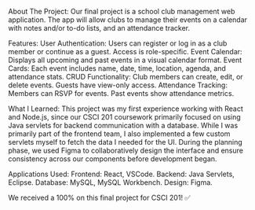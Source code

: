 About The Project: 
  Our final project is a school club management web application. The app will allow clubs to manage their events on a calendar with notes and/or to-do lists, and an attendance tracker.

Features: 
  User Authentication: Users can register or log in as a club member or continue as a guest. Access is role-specific. 
  Event Calendar: Displays all upcoming and past events in a visual calendar format.
  Event Cards: Each event includes name, date, time, location, agenda, and attendance stats.
  CRUD Functionality: Club members can create, edit, or delete events. Guests have view-only access. 
  Attendance Tracking: Members can RSVP for events. Past events show attendance metrics.

What I Learned: 
  This project was my first experience working with React and Node.js, since our CSCI 201 coursework primarily focused on using Java servlets for backend communication with a database.   While I was primarily part of the frontend team, I also implemented a few custom servlets myself to fetch the data I needed for the UI.
  During the planning phase, we used Figma to collaboratively design the interface and ensure consistency across our components before development began.

Applications Used: 
  Frontend: React, VSCode.
  Backend: Java Servlets, Eclipse. 
  Database: MySQL, MySQL Workbench.
  Design: Figma. 

We received a 100% on this final project for CSCI 201! ✅
